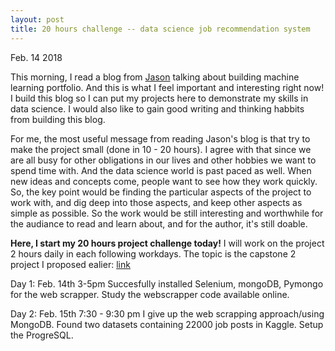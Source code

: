 ```yaml
---
layout: post
title: 20 hours challenge -- data science job recommendation system
---
```


Feb. 14 2018

This morning, I read a blog from [Jason](https://machinelearningmastery.com/build-a-machine-learning-portfolio/) talking about building machine learning portfolio. And this is what I feel important and interesting right now! I build this blog so I can put my projects here to demonstrate my skills in data science. I would also like to gain good writing and thinking habbits from building this blog. 

For me, the most useful message from reading Jason's blog is that try to make the project small (done in 10 - 20 hours). I agree with that since we are all busy for other obligations in our lives and other hobbies we want to spend time with. And the data science world is past paced as well. When new ideas and concepts come, people want to see how they work quickly. So, the key point would be finding the particular aspects of the project to work with, and dig deep into those aspects, and keep other aspects as simple as possible. So the work would be still interesting and worthwhile for the audiance to read and learn about, and for the author, it's still doable.


**Here, I start my 20 hours project challenge today!** I will work on the project 2 hours daily in each following workdays. The topic is the capstone 2 project I proposed ealier: [link](https://yaqiongz.github.io/website/2018/02/04/Proposal-on-Data-Science-Job-Market-Analysis.html)



Day 1: Feb. 14th 3-5pm
Succesfully installed Selenium, mongoDB, Pymongo for the web scrapper.
Study the webscrapper code available online.

Day 2: Feb. 15th 7:30 - 9:30 pm
I give up the web scrapping approach/using MongoDB. Found two datasets containing 22000 job posts in Kaggle. Setup the ProgreSQL.
